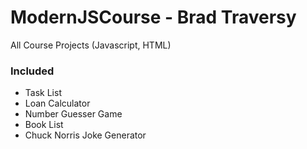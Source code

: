 # ModernJSCourse - Brad Traversy
All Course Projects (Javascript, HTML)

### Included
- Task List
- Loan Calculator
- Number Guesser Game
- Book List
- Chuck Norris Joke Generator
